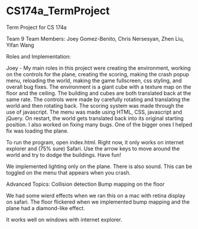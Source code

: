 CS174a_TermProject
==================

Term Project for CS 174a

Team 9
Team Members: Joey Gomez-Benito, Chris Nersesyan, Zhen Liu, Yifan Wang

Roles and Implementation:

Joey - My main roles in this project were creating the environment, working on the controls for the plane, creating the scoring, making the crash popup menu, reloading the world, making the game fullscreen, css styling, and overall bug fixes. The environment is a giant cube with a texture map on the floor and the ceiling. The building and cubes are both translated back at the same rate. The controls were made by carefully rotating and translating the world and then rotating back. The scoring system was made through the use of javascript. The menu was made using HTML, CSS, javascript and jQuery. On restart, the world gets translated back into its original starting position. I also worked on fixing many bugs. One of the bigger ones I helped fix was loading the plane. 

To run the program, open index.html.
Right now, it only works on internet explorer and (75% sure) Safari.
Use the arrow keys to move around the world and try to dodge the buildings. Have fun!

We implemented lighting only on the plane.
There is also sound. This can be toggled on the menu that appears when you crash.

Advanced Topics:
Collision detection
Bump mapping on the floor

We had some wierd effects when we ran this on a mac with retina display on safari. The floor flickered when we implemented bump mapping and the plane had a diamond-like effect.

It works well on windows with internet explorer.
